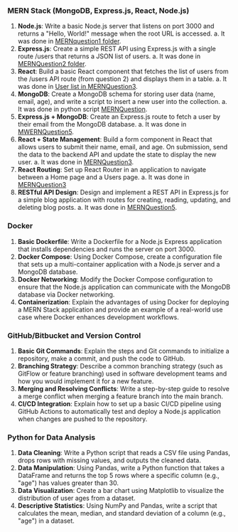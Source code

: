 ### **MERN Stack (MongoDB, Express.js, React, Node.js)**

1. **Node.js**: Write a basic Node.js server that listens on port 3000 and returns a "Hello, World!" message when the root URL is accessed.
a. It was done in [MERNquestion1 folder](./MERNquestion1/).
2. **Express.js**: Create a simple REST API using Express.js with a single route /users that returns a JSON list of users.
a. It was done in [MERNQuestion2 folder](./MERNQuestion2/).
3. **React**: Build a basic React component that fetches the list of users from the /users API route (from question 2) and displays them in a table.
a. It was done in [User list in MERNQuestion3](./MERNQuestion3/user-list/).
4. **MongoDB**: Create a MongoDB schema for storing user data (name, email, age), and write a script to insert a new user into the collection.
a. It was done in python script [MERNQuestion](./MERNQuestion4.py).
5. **Express.js + MongoDB**: Create an Express.js route to fetch a user by their email from the MongoDB database.
a. It was done in [MWERNQuestion5](./MERNQuestion5/routes/routes.js).
6. **React + State Management**: Build a form component in React that allows users to submit their name, email, and age. On submission, send the data to the backend API and update the state to display the new user.
a. It was done in [MERNQuestion3](./MERNQuestion3/user-list/src/components/).
7. **React Routing**: Set up React Router in an application to navigate between a Home page and a Users page.
a. It was done in [MERNQuestion3](./MERNQuestion3/user-list/)
8. **RESTful API Design**: Design and implement a REST API in Express.js for a simple blog application with routes for creating, reading, updating, and deleting blog posts.
a. It was done in [MERNQuestion5](./MERNQuestion5/routes/posts.js).

### **Docker**

1. **Basic Dockerfile**: Write a Dockerfile for a Node.js Express application that installs dependencies and runs the server on port 3000.
2. **Docker Compose**: Using Docker Compose, create a configuration file that sets up a multi-container application with a Node.js server and a MongoDB database.
3. **Docker Networking**: Modify the Docker Compose configuration to ensure that the Node.js application can communicate with the MongoDB database via Docker networking.
4. **Containerization**: Explain the advantages of using Docker for deploying a MERN Stack application and provide an example of a real-world use case where Docker enhances development workflows.

### **GitHub/Bitbucket and Version Control**

1. **Basic Git Commands**: Explain the steps and Git commands to initialize a repository, make a commit, and push the code to GitHub.
2. **Branching Strategy**: Describe a common branching strategy (such as GitFlow or feature branching) used in software development teams and how you would implement it for a new feature.
3. **Merging and Resolving Conflicts**: Write a step-by-step guide to resolve a merge conflict when merging a feature branch into the main branch.
4. **CI/CD Integration**: Explain how to set up a basic CI/CD pipeline using GitHub Actions to automatically test and deploy a Node.js application when changes are pushed to the repository.

### **Python for Data Analysis**

1. **Data Cleaning**: Write a Python script that reads a CSV file using Pandas, drops rows with missing values, and outputs the cleaned data.
2. **Data Manipulation**: Using Pandas, write a Python function that takes a DataFrame and returns the top 5 rows where a specific column (e.g., "age") has values greater than 30.
3. **Data Visualization**: Create a bar chart using Matplotlib to visualize the distribution of user ages from a dataset.
4. **Descriptive Statistics**: Using NumPy and Pandas, write a script that calculates the mean, median, and standard deviation of a column (e.g., "age") in a dataset.